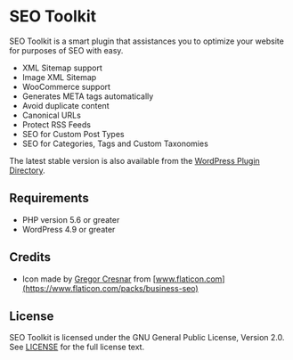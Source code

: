 # SEO Toolkit

SEO Toolkit is a smart plugin that assistances you to optimize your website for
purposes of SEO with easy.

* XML Sitemap support
* Image XML Sitemap
* WooCommerce support
* Generates META tags automatically
* Avoid duplicate content
* Canonical URLs
* Protect RSS Feeds
* SEO for Custom Post Types
* SEO for Categories, Tags and Custom Taxonomies

The latest stable version is also available from the
[WordPress Plugin Directory](https://wordpress.org/plugins/seo-toolkit/).

## Requirements

* PHP version 5.6 or greater
* WordPress 4.9 or greater

## Credits

* Icon made by [Gregor Cresnar](https://www.flaticon.com/authors/gregor-cresnar)
  from [www.flaticon.com](https://www.flaticon.com/packs/business-seo)

## License

SEO Toolkit is licensed under the GNU General Public License, Version 2.0.
See [LICENSE](LICENSE) for the full license text.
